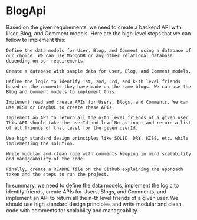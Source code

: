# BlogApi
Based on the given requirements, we need to create a backend API with User, Blog, and Comment models. Here are the high-level steps that we can follow to implement this:

    Define the data models for User, Blog, and Comment using a database of our choice. We can use MongoDB or any other relational database depending on our requirements.

    Create a database with sample data for User, Blog, and Comment models.

    Define the logic to identify 1st, 2nd, 3rd, and k-th level friends based on the comments they have made on the same blogs. We can use the Blog and Comment models to implement this.

    Implement read and create APIs for Users, Blogs, and Comments. We can use REST or GraphQL to create these APIs.

    Implement an API to return all the n-th level friends of a given user. This API should take the userId and levelNo as input and return a list of all friends of that level for the given userId.

    Use high standard design principles like SOLID, DRY, KISS, etc. while implementing the solution.

    Write modular and clean code with comments keeping in mind scalability and manageability of the code.

    Finally, create a README file on the Github explaining the approach taken and the steps to run the project.

In summary, we need to define the data models, implement the logic to identify friends, create APIs for Users, Blogs, and Comments, and implement an API to return all the n-th level friends of a given user. We should use high standard design principles and write modular and clean code with comments for scalability and manageability.
